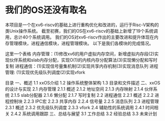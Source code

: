 # 我们的OS还没有取名
本项目是一个在xv6-riscv的基础上进行重构优化和改进的，运行于Risc-V架构的类Unix操作系统。
截至初赛，我们的OS在xv6-riscv的基础上新增了19个系统调用，总计40个系统调用。
我们的OS对xv6-riscv作出的主要改进和提升体现在内存管理模块，进程通信模块，进程管理模块。
以下是我们各模块的完成情况。

这里一个表格
内存管理：(1)修改xv6的用户虚拟内存空间，新增虚拟内存段(2)实现伙伴系统和slab内存分配，实现O(1)的内核内存分配算法(3)实现懒分配和写时复制
进程通信：(1)实现信号量集机制(2)实现共享内存机制(3)实现消息队列
进程管理: (1)实现优先级队列调度(2)实现vfork

目录
一、概述
1.1 xxOS介绍
1.2 操作系统整体架构
1.3 目录和文件描述
二、xxOS的设计与实现
2.1 内存管理
2.1.1 概述
2.1.2 地址空间
2.1.3 内存映射
2.1.4 伙伴系统
2.1.5 slab分配器
2.1.6 懒分配
2.1.7 写时复制
2.2 进程通信
2.2.1 概述
2.2.2 进程控制块
2.2.3 IPC宏
2.2.3 共享内存
2.2.4 信号量
2.2.5 消息队列
2.3 进程管理
2.3.1 概述
2.3.2 优先级队列调度
2.3.3 vfork
2.4 辅助性的系统调用
2.4.1 时间相关
2.4.2 系统调用跟踪
三、总结与展望
3.1 工作总结
3.2 经验总结
3.3 未来计划